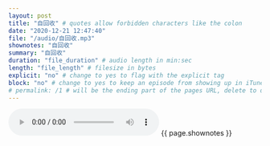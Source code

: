 ```yaml
---
layout: post
title: "自回收" # quotes allow forbidden characters like the colon
date: "2020-12-21 12:47:40"
file: "/audio/自回收.mp3"
shownotes: "自回收"
summary: "自回收"
duration: "file_duration" # audio length in min:sec
length: "file_length" # filesize in bytes
explicit: "no" # change to yes to flag with the explicit tag
block: "no" # change to yes to keep an episode from showing up in iTunes
# permalink: /1 # will be the ending part of the pages URL, delete to default to the title
---
```


<audio controls>
<source src="{{site.url}}{{site.baseurl}}{{ page.file }}" type="audio/x-mp3">
Your browser does not support the audio element.
</audio>
{{ page.shownotes }}
